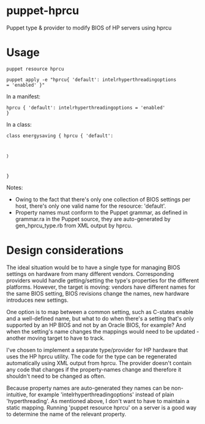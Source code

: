 puppet-hprcu
============

Puppet type &amp; provider to modify BIOS of HP servers using hprcu

# Usage

<code>puppet resource hprcu</code>

<code>puppet apply -e "hprcu{ 'default': intelrhyperthreadingoptions = 'enabled' }"</code>

In a manifest:

<code>hprcu { 'default':
	intelrhyperthreadingoptions = 'enabled' 
}</code>

In a class:

<code>class energysaving {
	hprcu { 'default':

	}
}</code>

Notes: 

* Owing to the fact that there's only one collection of BIOS settings per host, there's only one valid name for the resource: 'default'.
* Property names must conform to the Puppet grammar, as defined in grammar.ra in the Puppet source, they are auto-generated by gen_hprcu_type.rb from XML output by hprcu.

# Design considerations

The ideal situation would be to have a single type for managing BIOS settings on hardware from many different vendors. Corresponding providers would handle getting/setting the type's properties for the different platforms. However, the target is moving: vendors have different names for the same BIOS setting, BIOS revisions change the names, new hardware introduces new settings. 

One option is to map between a common setting, such as C-states enable and a well-defined name, but what to do when there's a setting that's only supported by an HP BIOS and not by an Oracle BIOS, for example? And when the setting's name changes the mappings would need to be updated - another moving target to have to track.

I've chosen to implement a separate type/provider for HP hardware that uses the HP hprcu utility. The code for the type can be regenerated automatically using XML output from hprcu. The provider doesn't contain any code that changes if the property-names change and therefore it shouldn't need to be changed as often.

Because property names are auto-generated they names can be non-intuitive, for example 'intelrhyperthreadingoptions' instead of plain 'hyperthreading'. As mentioned above, I don't want to have to maintain a static mapping. Running 'puppet resource hprcu' on a server is a good way to determine the name of the relevant property.

